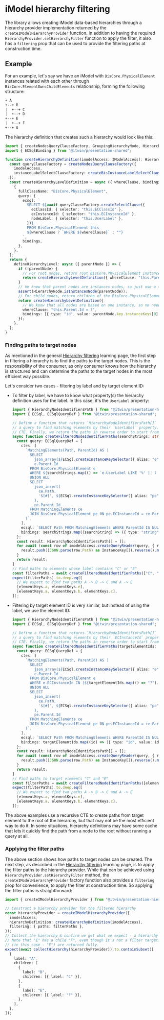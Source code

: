 # iModel hierarchy filtering

The library allows creating iModel data-based hierarchies through a hierarchy provider implementation returned by the `createIModelHierarchyProvider` function. In addition to having the required `HierarchyProvider.setHierarchyFilter` function to apply the filter, it also has a `filtering` prop that can be used to provide the filtering paths at construction time.

## Example

For an example, let's say we have an iModel with `BisCore.PhysicalElement` instances related with each other through `BisCore.ElementOwnsChildElements` relationship, forming the following structure:

```txt
+ A
+--+ B
|  +--+ C
|  +--+ D
+--+ E
|  +--+ F
+--+ G
```

The hierarchy definition that creates such a hierarchy would look like this:

<!-- [[include: [Presentation.Hierarchies.HierarchyFiltering.HierarchyDefinitionImports, Presentation.Hierarchies.HierarchyFiltering.HierarchyDefinition], ts]] -->
<!-- BEGIN EXTRACTION -->

```ts
import { createNodesQueryClauseFactory, GroupingHierarchyNode, HierarchyDefinition, HierarchyNode } from "@itwin/presentation-hierarchies";
import { ECSqlBinding } from "@itwin/presentation-shared";

function createHierarchyDefinition(imodelAccess: IModelAccess): HierarchyDefinition {
  const queryClauseFactory = createNodesQueryClauseFactory({
    imodelAccess,
    instanceLabelSelectClauseFactory: createBisInstanceLabelSelectClauseFactory({ classHierarchyInspector: imodelAccess }),
  });
  const createHierarchyLevelDefinition = async ({ whereClause, bindings }: { whereClause?: string; bindings?: ECSqlBinding[] }) => [
    {
      fullClassName: "BisCore.PhysicalElement",
      query: {
        ecsql: `
          SELECT ${await queryClauseFactory.createSelectClause({
            ecClassId: { selector: "this.ECClassId" },
            ecInstanceId: { selector: "this.ECInstanceId" },
            nodeLabel: { selector: "this.UserLabel" },
          })}
          FROM BisCore.PhysicalElement this
          ${whereClause ? `WHERE ${whereClause}` : ""}
        `,
        bindings,
      },
    },
  ];
  return {
    defineHierarchyLevel: async ({ parentNode }) => {
      if (!parentNode) {
        // For root nodes, return root BisCore.PhysicalElement instances
        return createHierarchyLevelDefinition({ whereClause: "this.Parent IS NULL" });
      }
      // We know that parent nodes are instances nodes, so just use a type guard
      assert(HierarchyNode.isInstancesNode(parentNode));
      // For child nodes, return children of the BisCore.PhysicalElement that the parent node is based on
      return createHierarchyLevelDefinition({
        // We know that all nodes are based on one instance, so no need to handle multi-instance keys situation
        whereClause: "this.Parent.Id = ?",
        bindings: [{ type: "id", value: parentNode.key.instanceKeys[0].id }],
      });
    },
  };
}
```

<!-- END EXTRACTION -->

### Finding paths to target nodes

As mentioned in the general [Hierarchy filtering](../HierarchyFiltering.md#the-process) learning page, the first step in filtering a hierarchy is to find the paths to the target nodes. This is the responsibility of the consumer, as only consumer knows how the hierarchy is structured and can determine the paths to the target nodes in the most efficient way possible.

Let's consider two cases - filtering by label and by target element ID:

- To filter by label, we have to know what property(s) the hierarchy definition uses for the label. In this case, it's the `UserLabel` property:

  <!-- [[include: [Presentation.Hierarchies.HierarchyFiltering.FindPathsImports, Presentation.Hierarchies.HierarchyFiltering.FindPathsByLabel], ts]] -->
  <!-- BEGIN EXTRACTION -->

  ```ts
  import { HierarchyNodeIdentifiersPath } from "@itwin/presentation-hierarchies";
  import { ECSql, ECSqlQueryDef } from "@itwin/presentation-shared";

  // Define a function that returns `HierarchyNodeIdentifiersPath[]` based on given search string. In this case, we run
  // a query to find matching elements by their `UserLabel` property. Then, we construct paths to the root element using recursive
  // CTE. Finally, we return the paths in reverse order to start from the root element.
  async function createFilteredNodeIdentifierPaths(searchStrings: string[]): Promise<HierarchyNodeIdentifiersPath[]> {
    const query: ECSqlQueryDef = {
      ctes: [
        `MatchingElements(Path, ParentId) AS (
          SELECT
            json_array(${ECSql.createInstanceKeySelector({ alias: "e" })}),
            e.Parent.Id
          FROM BisCore.PhysicalElement e
          WHERE ${searchStrings.map(() => `e.UserLabel LIKE '%' || ? || '%'`).join(" OR ")}
          UNION ALL
          SELECT
            json_insert(
              ce.Path,
              '$[#]', ${ECSql.createInstanceKeySelector({ alias: "pe" })}
            ),
            pe.Parent.Id
          FROM MatchingElements ce
          JOIN BisCore.PhysicalElement pe ON pe.ECInstanceId = ce.ParentId
        )`,
      ],
      ecsql: `SELECT Path FROM MatchingElements WHERE ParentId IS NULL`,
      bindings: searchStrings.map((searchString) => ({ type: "string", value: searchString })),
    };
    const result: HierarchyNodeIdentifiersPath[] = [];
    for await (const row of imodelAccess.createQueryReader(query, { rowFormat: "ECSqlPropertyNames" })) {
      result.push((JSON.parse(row.Path) as InstanceKey[]).reverse().map((key) => ({ ...key, imodelKey: imodel.key })));
    }
    return result;
  }
  // Find paths to elements whose label contains "C" or "E"
  const filterPaths = await createFilteredNodeIdentifierPaths(["C", "E"]);
  expect(filterPaths).to.deep.eq([
    // We expect to find two paths A -> B -> C and A -> E
    [elementKeys.a, elementKeys.e],
    [elementKeys.a, elementKeys.b, elementKeys.c],
  ]);
  ```

  <!-- END EXTRACTION -->

- Filtering by target element ID is very similar, but instead of using the label, we use the element ID:

  <!-- [[include: [Presentation.Hierarchies.HierarchyFiltering.FindPathsImports, Presentation.Hierarchies.HierarchyFiltering.FindPathsByTargetElementId], ts]] -->
  <!-- BEGIN EXTRACTION -->

  ```ts
  import { HierarchyNodeIdentifiersPath } from "@itwin/presentation-hierarchies";
  import { ECSql, ECSqlQueryDef } from "@itwin/presentation-shared";

  // Define a function that returns `HierarchyNodeIdentifiersPath[]` based on given target element IDs. In this case, we run
  // a query to find matching elements by their `ECInstanceId` property. Then, we construct paths to the root element using recursive
  // CTE. Finally, we return the paths in reverse order to start from the root element.
  async function createFilteredNodeIdentifierPaths(targetElementIds: Id64String[]): Promise<HierarchyNodeIdentifiersPath[]> {
    const query: ECSqlQueryDef = {
      ctes: [
        `MatchingElements(Path, ParentId) AS (
          SELECT
            json_array(${ECSql.createInstanceKeySelector({ alias: "e" })}),
            e.Parent.Id
          FROM BisCore.PhysicalElement e
          WHERE e.ECInstanceId IN (${targetElementIds.map(() => "?").join(",")})
          UNION ALL
          SELECT
            json_insert(
              ce.Path,
              '$[#]', ${ECSql.createInstanceKeySelector({ alias: "pe" })}
            ),
            pe.Parent.Id
          FROM MatchingElements ce
          JOIN BisCore.PhysicalElement pe ON pe.ECInstanceId = ce.ParentId
        )`,
      ],
      ecsql: `SELECT Path FROM MatchingElements WHERE ParentId IS NULL`,
      bindings: targetElementIds.map((id) => ({ type: "id", value: id })),
    };
    const result: HierarchyNodeIdentifiersPath[] = [];
    for await (const row of imodelAccess.createQueryReader(query, { rowFormat: "ECSqlPropertyNames" })) {
      result.push((JSON.parse(row.Path) as InstanceKey[]).reverse().map((key) => ({ ...key, imodelKey: imodel.key })));
    }
    return result;
  }
  // Find paths to target elements "C" and "E"
  const filterPaths = await createFilteredNodeIdentifierPaths([elementIds.c, elementIds.e]);
  expect(filterPaths).to.deep.eq([
    // We expect to find two paths A -> B -> C and A -> E
    [elementKeys.a, elementKeys.e],
    [elementKeys.a, elementKeys.b, elementKeys.c],
  ]);
  ```

  <!-- END EXTRACTION -->

The above examples use a recursive CTE to create paths from target element to the root of the hierarchy, but that may not be the most efficient way to do it. In some situations, hierarchy definitions may have some cache that lets it quickly find the path from a node to the root without running a query at all.

### Applying the filter paths

The above section shows how paths to target nodes can be created. The next step, as described in the [Hierarchy filtering](../HierarchyFiltering.md#the-process) learning page, is to apply the filter paths to the hierarchy provider. While that can be achieved using `HierarchyProvider.setHierarchyFilter` method, the `createIModelHierarchyProvider` factory function also provides a `filtering` prop for convenience, to apply the filter at construction time. So applying the filter paths is straightforward:

<!-- [[include: [Presentation.Hierarchies.HierarchyFiltering.FilteringImports, Presentation.Hierarchies.HierarchyFiltering.ApplyFilterPaths], ts]] -->
<!-- BEGIN EXTRACTION -->

```ts
import { createIModelHierarchyProvider } from "@itwin/presentation-hierarchies";

// Construct a hierarchy provider for the filtered hierarchy
const hierarchyProvider = createIModelHierarchyProvider({
  imodelAccess,
  hierarchyDefinition: createHierarchyDefinition(imodelAccess),
  filtering: { paths: filterPaths },
});
// Collect the hierarchy & confirm we get what we expect - a hierarchy from root element "A" to target elements "C" and "E".
// Note that "E" has a child "F", even though it's not a filter target. This is because subtrees under filter target nodes
// (in this case - "E") are returned fully.
expect(await collectHierarchy(hierarchyProvider)).to.containSubset([
  {
    label: "A",
    children: [
      {
        label: "B",
        children: [{ label: "C" }],
      },
      {
        label: "E",
        children: [{ label: "F" }],
      },
    ],
  },
]);
```

<!-- END EXTRACTION -->
